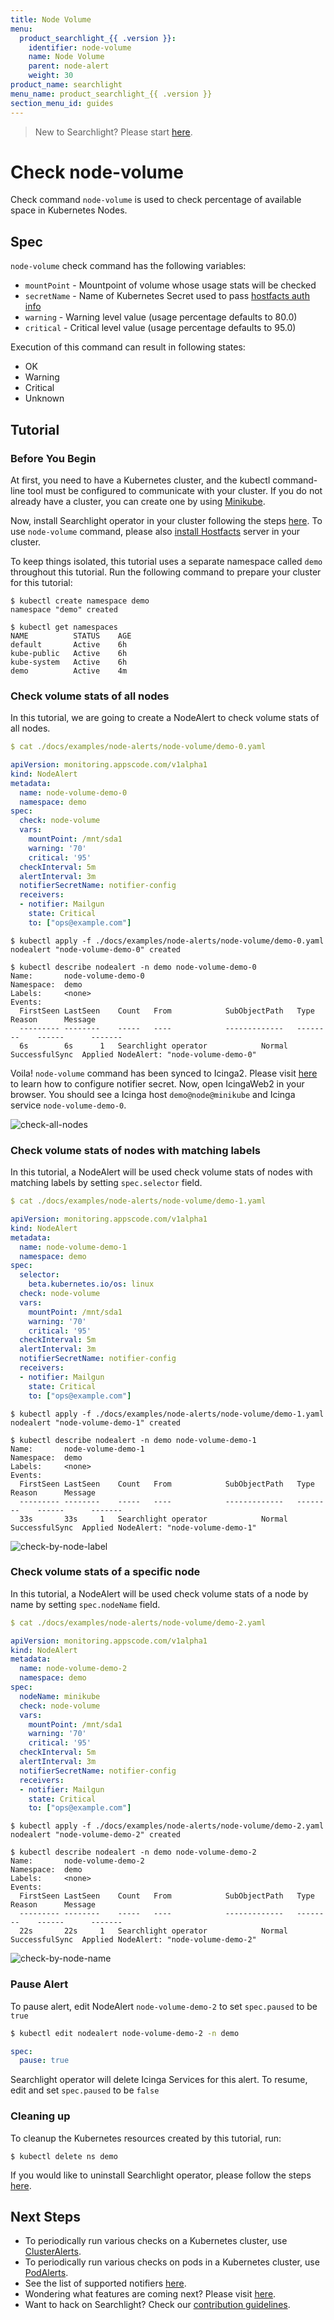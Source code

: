 ```yaml
---
title: Node Volume
menu:
  product_searchlight_{{ .version }}:
    identifier: node-volume
    name: Node Volume
    parent: node-alert
    weight: 30
product_name: searchlight
menu_name: product_searchlight_{{ .version }}
section_menu_id: guides
---
```


> New to Searchlight? Please start [here](/docs/concepts/README.md).

# Check node-volume

Check command `node-volume` is used to check percentage of available space in Kubernetes Nodes.

## Spec
`node-volume` check command has the following variables:

- `mountPoint` - Mountpoint of volume whose usage stats will be checked
- `secretName` - Name of Kubernetes Secret used to pass [hostfacts auth info](/docs/setup/hostfacts.md#create-hostfacts-secret)
- `warning` - Warning level value (usage percentage defaults to 80.0)
- `critical` - Critical level value (usage percentage defaults to 95.0)

Execution of this command can result in following states:

- OK
- Warning
- Critical
- Unknown


## Tutorial

### Before You Begin
At first, you need to have a Kubernetes cluster, and the kubectl command-line tool must be configured to communicate with your cluster. If you do not already have a cluster, you can create one by using [Minikube](https://github.com/kubernetes/minikube).

Now, install Searchlight operator in your cluster following the steps [here](/docs/setup/install.md). To use `node-volume` command, please also [install Hostfacts](/docs/setup/hostfacts.md) server in your cluster.

To keep things isolated, this tutorial uses a separate namespace called `demo` throughout this tutorial. Run the following command to prepare your cluster for this tutorial:

```console
$ kubectl create namespace demo
namespace "demo" created

$ kubectl get namespaces
NAME          STATUS    AGE
default       Active    6h
kube-public   Active    6h
kube-system   Active    6h
demo          Active    4m
```

### Check volume stats of all nodes
In this tutorial, we are going to create a NodeAlert to check volume stats of all nodes.

```yaml
$ cat ./docs/examples/node-alerts/node-volume/demo-0.yaml

apiVersion: monitoring.appscode.com/v1alpha1
kind: NodeAlert
metadata:
  name: node-volume-demo-0
  namespace: demo
spec:
  check: node-volume
  vars:
    mountPoint: /mnt/sda1
    warning: '70'
    critical: '95'
  checkInterval: 5m
  alertInterval: 3m
  notifierSecretName: notifier-config
  receivers:
  - notifier: Mailgun
    state: Critical
    to: ["ops@example.com"]
```

```console
$ kubectl apply -f ./docs/examples/node-alerts/node-volume/demo-0.yaml
nodealert "node-volume-demo-0" created

$ kubectl describe nodealert -n demo node-volume-demo-0
Name:		node-volume-demo-0
Namespace:	demo
Labels:		<none>
Events:
  FirstSeen	LastSeen	Count	From			SubObjectPath	Type		Reason		Message
  ---------	--------	-----	----			-------------	--------	------		-------
  6s		6s		1	Searchlight operator			Normal		SuccessfulSync	Applied NodeAlert: "node-volume-demo-0"
```

Voila! `node-volume` command has been synced to Icinga2. Please visit [here](/docs/guides/notifiers.md) to learn how to configure notifier secret. Now, open IcingaWeb2 in your browser. You should see a Icinga host `demo@node@minikube` and Icinga service `node-volume-demo-0`.

![check-all-nodes](/docs/images/node-alerts/node-volume/demo-0.png)


### Check volume stats of nodes with matching labels
In this tutorial, a NodeAlert will be used check volume stats of nodes with matching labels by setting `spec.selector` field.

```yaml
$ cat ./docs/examples/node-alerts/node-volume/demo-1.yaml

apiVersion: monitoring.appscode.com/v1alpha1
kind: NodeAlert
metadata:
  name: node-volume-demo-1
  namespace: demo
spec:
  selector:
    beta.kubernetes.io/os: linux
  check: node-volume
  vars:
    mountPoint: /mnt/sda1
    warning: '70'
    critical: '95'
  checkInterval: 5m
  alertInterval: 3m
  notifierSecretName: notifier-config
  receivers:
  - notifier: Mailgun
    state: Critical
    to: ["ops@example.com"]
```

```console
$ kubectl apply -f ./docs/examples/node-alerts/node-volume/demo-1.yaml
nodealert "node-volume-demo-1" created

$ kubectl describe nodealert -n demo node-volume-demo-1
Name:		node-volume-demo-1
Namespace:	demo
Labels:		<none>
Events:
  FirstSeen	LastSeen	Count	From			SubObjectPath	Type		Reason		Message
  ---------	--------	-----	----			-------------	--------	------		-------
  33s		33s		1	Searchlight operator			Normal		SuccessfulSync	Applied NodeAlert: "node-volume-demo-1"
```
![check-by-node-label](/docs/images/node-alerts/node-volume/demo-1.png)


### Check volume stats of a specific node
In this tutorial, a NodeAlert will be used check volume stats of a node by name by setting `spec.nodeName` field.

```yaml
$ cat ./docs/examples/node-alerts/node-volume/demo-2.yaml

apiVersion: monitoring.appscode.com/v1alpha1
kind: NodeAlert
metadata:
  name: node-volume-demo-2
  namespace: demo
spec:
  nodeName: minikube
  check: node-volume
  vars:
    mountPoint: /mnt/sda1
    warning: '70'
    critical: '95'
  checkInterval: 5m
  alertInterval: 3m
  notifierSecretName: notifier-config
  receivers:
  - notifier: Mailgun
    state: Critical
    to: ["ops@example.com"]
```

```console
$ kubectl apply -f ./docs/examples/node-alerts/node-volume/demo-2.yaml
nodealert "node-volume-demo-2" created

$ kubectl describe nodealert -n demo node-volume-demo-2
Name:		node-volume-demo-2
Namespace:	demo
Labels:		<none>
Events:
  FirstSeen	LastSeen	Count	From			SubObjectPath	Type		Reason		Message
  ---------	--------	-----	----			-------------	--------	------		-------
  22s		22s		1	Searchlight operator			Normal		SuccessfulSync	Applied NodeAlert: "node-volume-demo-2"
```
![check-by-node-name](/docs/images/node-alerts/node-volume/demo-2.png)

### Pause Alert

To pause alert, edit NodeAlert `node-volume-demo-2` to set `spec.paused` to be `true`

```bash
$ kubectl edit nodealert node-volume-demo-2 -n demo
```

```yaml
spec:
  pause: true
```

Searchlight operator will delete Icinga Services for this alert. To resume, edit and set `spec.paused` to be `false`


### Cleaning up
To cleanup the Kubernetes resources created by this tutorial, run:

```console
$ kubectl delete ns demo
```

If you would like to uninstall Searchlight operator, please follow the steps [here](/docs/setup/uninstall.md).


## Next Steps
 - To periodically run various checks on a Kubernetes cluster, use [ClusterAlerts](/docs/concepts/alert-types/cluster-alert.md).
 - To periodically run various checks on pods in a Kubernetes cluster, use [PodAlerts](/docs/concepts/alert-types/pod-alert.md).
 - See the list of supported notifiers [here](/docs/guides/notifiers.md).
 - Wondering what features are coming next? Please visit [here](/docs/roadmap.md).
 - Want to hack on Searchlight? Check our [contribution guidelines](/docs/CONTRIBUTING.md).
